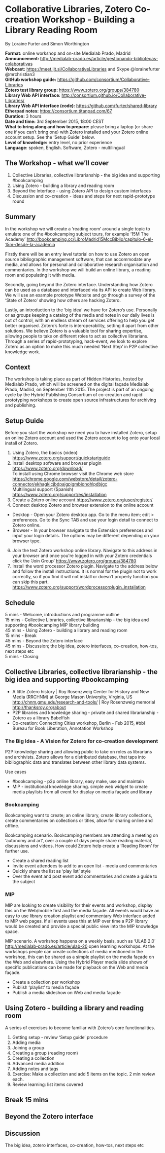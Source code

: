 # Collaborative Libraries, Zotero Co-creation Workshop - Building a Library Reading Room 

By Loraine Furter and Simon Worthington 

**Format:** online workshop and on-site Medialab Prado, Madrid  
**Announcement:** http://medialab-prado.es/article/gestionando-bibliotecas-colaborativas  
**Webcast:** https://meet.jit.si/CollaborativeLibraries and Skype @lorainefurter @mrchristian3  
**GitHub workshop guide:** https://github.com/consortium/Collaborative-Libraries  
**Zotero test library group:** https://www.zotero.org/groups/384780  
**Library Web API interface:** http://consortium.github.io/Collaborative-Libraries/  
**Library Web API interface (code):** https://github.com/furter/shared-library  
**Etherpad notes:** https://consortium.titanpad.com/67  
**Duration:** 3 hours  
**Date and time:** 3rd September 2015, 18:00 CEST  
**What to bring along and how to prepare:** please bring a laptop (or share one if you can’t bring one) with Zotero installed and your Zotero online account setup. See the ‘Setup Guide’ below.  
**Level of knowledge:** entry level, no prior experience  
**Language:** spoken, English. Software, Zotero - multilingual  

## The Workshop - what we’ll cover 

1. Collective Libraries, collective librarianship - the big idea and supporting #bookcamping 
2. Using Zotero - building a library and reading room 
3. Beyond the Interface - using Zotero API to design custom interfaces 
4. Discussion and co-creation - ideas and steps for next rapid-prototype round 

## Summary 

In the workshop we will create a ‘reading room’ around a single topic to emulate one of the #bookcamping subject tours, for example ‘15M The Academy’ http://bookcamping.cc/LibroMadrid15MccBiblio/capitulo-6-el-15m-desde-la-academia 

Firstly there will be an entry level tutorial on how to use Zotero an open source bibliographic management software, that can accommodate any media, and allows for personal and collaborative research organisation and commentaries. In the workshop we will build an online library, a reading room and populating it with media.

Secondly, going beyond the Zotero interface. Understanding how Zotero can be used as a database and interfaced via its API to create Web library. We will use an example prototype Website and go through a survey of the ‘State of Zotero’ showing how others are hacking Zotero. 

Lastly, an introduction to the ‘big idea’ we have for Zotero’s use. Personally or as groups keeping a catalog of the media and notes in our daily lives is out of control, with an endless stream of services offering to help you get better organised. Zotero’s forte is interoperability, setting it apart from other solutions. We believe Zotero is a valuable tool for sharing expertise, allowing people to take on different roles to act as collective librarians. Through a series of rapid-prototyping, hack-event, we look to explore Zotero as an option to make this much needed ‘Next Step’ in P2P collective knowledge work. 

## Context 

The workshop is taking place as part of Hidden Histories, hosted by Medialab Prado, which will be screened on the digital façade Medialab Prado, Madrid, on September 11th 2015. The project is part of an ongoing cycle by the Hybrid Publishing Consortium of co-creation and rapid prototyping workshops to create open source infrastructures for archiving and publishing.

## Setup Guide 

Before you start the workshop we need you to have installed Zotero, setup an online Zotero account and used the Zotero account to log onto your local install of Zotero. 

1. Using Zotero, the basics (video) https://www.zotero.org/support/quickstartguide 
2. Install desktop software and browser plugin https://www.zotero.org/download/  
To install using Chrome browser visit the Chrome web store https://chrome.google.com/webstore/detail/zotero-connector/ekhagklcjbdpajgpjgmbionohlpdbjgc  
Multilingual support (Spanish) https://www.zotero.org/support/es/installation 
4. Create a Zotero online account https://www.zotero.org/user/register/ 
5. Connect desktop Zotero and browser extension to the online account  

* Desktop - Open your Zotero desktop app. Go to the menu item; edit > preferences. Go to the Sync TAB and use your login detail to connect to Zotero online.  
* Browser - In your browser navigate to the Extension preferences and input your login details. The options may be different depending on your browser type. 

6. Join the test Zotero workshop online library. Navigate to this address in your browser and once you're logged in with your Zotero credentials click the ‘Join Group’ https://www.zotero.org/groups/384780 
7. Install the word processor Zotero plugin. Navigate to the address below and follow the install instructions. It is normal for the plugin not to work correctly, so if you find it will not install or doesn’t properly function you can skip this part. https://www.zotero.org/support/wordprocessorplugin_installation 


## Schedule

5 mins - Welcome, introductions and programme outline  
15 mins - Collective Libraries, collective librarianship - the big idea and supporting #bookcamping MlP library building  
45 mins - Using Zotero - building a library and reading room  
15 mins - Break  
45 mins - Beyond the Zotero interface  
45 mins - Discussion; the big idea, zotero interfaces, co-creation, how-tos, next steps etc  
5 mins - Closing

## Collective Libraries, collective librarianship - the big idea and supporting #bookcamping

* A little Zotero history | Roy Rosenzweig Center for History and New Media (RRCHNM) at George Mason University, Virginia, US http://chnm.gmu.edu/research-and-tools/ | Roy Rosenzweig memorial http://thanksroy.org/about 
* P2P libraries and knowledge sharing - private and shared librarianship - Zotero as a library Babelfish  
* Co-creation: Connecting Cities workshop, Berlin - Feb 2015, #bbl Bureau for Book Liberation, Annotation Workshop

### The Big Idea - A Vision for Zotero for co-creation development

P2P knowledge sharing and allowing public to take on roles as librarians and archivists. Zotero allows for a distributed database, that taps into bibliographic data and translates between other library data systems.

Use cases  
* #bookcamping - p2p online library, easy make, use and maintain 
* MlP - institutional knowledge sharing. simple web widget to create media playlists from all event for display on media façade and library

### Bookcamping

Bookcamping want to create; an online library, create library collections, create commentaries on collections or titles, allow for sharing online and offline.

Bookcamping scenario. Bookcamping members are attending a meeting on ‘autonomy and art’, over a couple of days people share reading material, discussions and videos. How could Zotero help create a ‘Reading Room’ for further use.

* Create a shared reading list
* Invite event attendees to add to an open list - media and commentaries
* Quickly share the list as ‘play list’ style
* Over the event and post event add commentaries and create a guide to the subject 

### MlP

MlP are looking to create visibility for their events and workshop, display this on the Web/mobile first and the media façade. All events would have an easy to use library creation playlist and commentary Web interface added to MlP web pages. If all events uses this at MlP over time a P2P library would be created and provide a special public view into the MlP knowledge space.

MlP scenario. A workshop happens on a weekly basis, such as ‘ULAB 2.0’ http://medialab-prado.es/article/ulab-20 open learning workshops. At the workshops people can create collections of media mentioned in the workshop, this can be shared as a simple playlist on the media façade on the Web and elsewhere. Using the Hybrid Player media slide shows of specific publications can be made for playback on the Web and media façade.

* Create a collection per workshop
* Publish ‘playlist’ to media façade
* Publish a media slideshow on Web and media façade

## Using Zotero - building a library and reading room

A series of exercises to become familiar with Zotero’s core functionalities.

1. Getting setup - review ‘Setup guide’ procedure
2. Adding media
3. Joining a group
4. Creating a group (reading room)
5. Creating a collection
6. Advanced media addition
7. Adding notes and tags
8. Exercise: Make a collection and add 5 items on the topic. 2 min review each.
9. Review learning: list items covered

## Break 15 mins

## Beyond the Zotero interface

## Discussion

The big idea, zotero interfaces, co-creation, how-tos, next steps etc 


